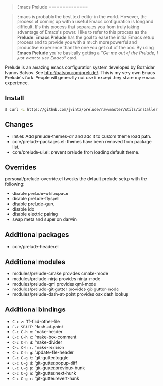 >Emacs Prelude
==============

> Emacs is probably the best text editor in the world. However, the
process of coming up with a useful Emacs configuration is long and
difficult. It's this process that separates you from truly taking
advantage of Emacs's power. I like to refer to this process as the
**Prelude**. **Emacs Prelude** has the goal to ease the initial Emacs
setup process and to provide you with a much more powerful and
productive experience than the one you get out of the box. By using
**Emacs Prelude** you're basically getting a *"Get me out of the
Prelude, I just want to use Emacs"* card.

Prelude is an amazing emacs configuration system developed by Bozhidar
Ivanov Batsov. See http://batsov.com/prelude/. This is my very own
Emacs Prelude's fork. People will generally not use it except they
share my emacs experience.

## Install

```bash
$ curl -L https://github.com/jwintz/prelude/raw/master/utils/installer.sh | sh
```

## Changes

- init.el: Add prelude-themes-dir and add it to custom theme load path.
- core/prelude-packages.el: themes have been removed from package list.
- core/prelude-ui.el: prevent prelude from loading default theme.

## Overrides

personal/prelude-override.el tweaks the default prelude setup with the
following:

- disable prelude-whitespace
- disable prelude-flyspell
- disable prelude-guru
- disable ido
- disable electric pairing
- swap meta and super on darwin

## Additional packages

- core/prelude-header.el

## Additional modules

- modules/prelude-cmake provides cmake-mode
- modules/prelude-ninja provides ninja-mode
- modules/prelude-qml provides qml-mode
- modules/prelude-git-gutter provides git-gutter-mode
- modules/prelude-dash-at-point provides osx dash lookup

## Additional bindings

- `C-c z`: 'ff-find-other-file
- `C-c SPACE`: 'dash-at-point
- `C-x C-h m`: 'make-header
- `C-x C-h c`: 'make-box-comment
- `C-x C-h d`: 'make-divider
- `C-x C-h r`: 'make-revision
- `C-x C-h g`: 'update-file-header
- `C-x C-g t`: 'git-gutter:toggle
- `C-x C-g d`: 'git-gutter:popup-diff
- `C-x C-g p`: 'git-gutter:previous-hunk
- `C-x C-g n`: 'git-gutter:next-hunk
- `C-x C-g r`: 'git-gutter:revert-hunk
